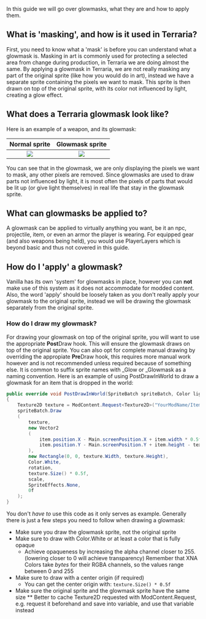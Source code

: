 In this guide we will go over glowmasks, what they are and how to apply them.

## What is 'masking', and how is it used in Terraria?
First, you need to know what a 'mask' is before you can understand what a glowmask is. Masking in art is commonly used for protecting a selected area from change during production, in Terraria we are doing almost the same. By applying a glowmask in Terraria, we are not really masking any part of the original sprite (like how you would do in art), instead we have a separate sprite containing the pixels we want to mask. This sprite is then drawn on top of the original sprite, with its color not influenced by light, creating a glow effect.

## What does a Terraria glowmask look like?
Here is an example of a weapon, and its glowmask:

| Normal sprite | Glowmask sprite |
|:-------------:|:-------------:|
| ![](https://i.imgur.com/8T2z1Qi.png) 	| ![](https://i.imgur.com/MxWHKGa.png) |

You can see that in the glowmask, we are only displaying the pixels we want to mask, any other pixels are removed. Since glowmasks are used to draw parts not influenced by light, it is most often the pixels of parts that would be lit up (or give light themselves) in real life that stay in the glowmask sprite.

## What can glowmasks be applied to?
A glowmask can be applied to virtually anything you want, be it an npc, projectile, item, or even an armor the player is wearing. For equipped gear (and also weapons being held), you would use PlayerLayers which is beyond basic and thus not covered in this guide.

## How do I 'apply' a glowmask?
Vanilla has its own 'system' for glowmasks in place, however you can **not** make use of this system as it does not accommodate for modded content. Also, the word 'apply' should be loosely taken as you don't really apply your glowmask to the original sprite, instead we will be drawing the glowmask separately from the original sprite.

### How do I draw my glowmask?
For drawing your glowmask on top of the original sprite, you will want to use the appropriate **Post**Draw hook. This will ensure the glowmask draws on top of the original sprite. You can also opt for complete manual drawing by overriding the appropiate **Pre**Draw hook, this requires more manual work however and is not recommended unless required because of something else. It is common to suffix sprite names with _Glow or _Glowmask as a naming convention. Here is an example of using PostDrawInWorld to draw a glowmask for an item that is dropped in the world: 
```csharp
public override void PostDrawInWorld(SpriteBatch spriteBatch, Color lightColor, Color alphaColor, float rotation, float  scale, int whoAmI) 	
{
	Texture2D texture = ModContent.Request<Texture2D>("YourModName/Items/MyItem_Glowmask", AssetRequestMode.ImmediateLoad).Value;
	spriteBatch.Draw
	(
		texture,
		new Vector2
		(
			item.position.X - Main.screenPosition.X + item.width * 0.5f,
			item.position.Y - Main.screenPosition.Y + item.height - texture.Height * 0.5f + 2f
		),
		new Rectangle(0, 0, texture.Width, texture.Height),
		Color.White,
		rotation,
		texture.Size() * 0.5f,
		scale, 
		SpriteEffects.None, 
		0f
	);
}
```
You don't _have to_ use this code as it only serves as example. Generally there is just a few steps you need to follow when drawing a glowmask:
* Make sure you draw the glowmask sprite, not the original sprite
* Make sure to draw with Color.White or at least a color that is fully opaque
  * Achieve opaqueness by increasing the alpha channel closer to 255. (lowering closer to 0 will achieve transparency) Remember that XNA Colors take _bytes_ for their RGBA channels, so the values range between 0 and 255
* Make sure to draw with a center origin (if required)
  * You can get the center origin with: `texture.Size() * 0.5f`
* Make sure the original sprite and the glowmask sprite have the same size
** Better to cache Texture2D requested with ModContent.Request, e.g. request it beforehand and save into variable, and use that variable instead


